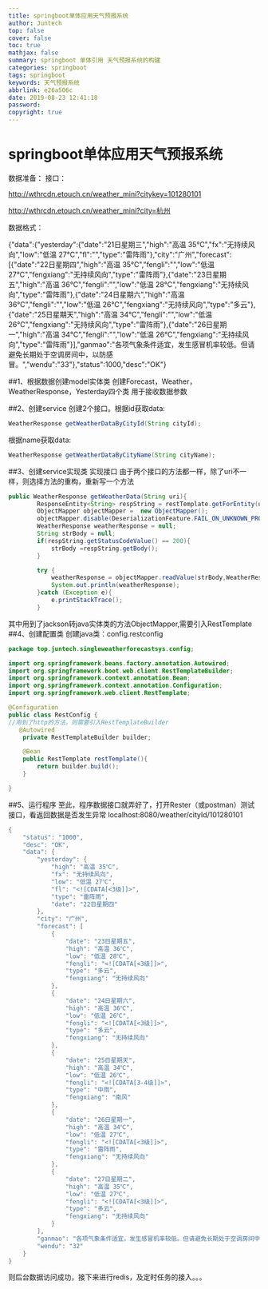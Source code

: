 ```yaml
---
title: springboot单体应用天气预报系统
author: Juntech
top: false
cover: false
toc: true
mathjax: false
summary: springboot 单体引用 天气预报系统的构建
categories: springboot
tags: springboot
keywords: 天气预报系统
abbrlink: e26a506c
date: 2019-08-23 12:41:18
password:
copyright: true
---
```


# springboot单体应用天气预报系统


数据准备：
接口：

http://wthrcdn.etouch.cn/weather_mini?citykey=101280101

http://wthrcdn.etouch.cn/weather_mini?city=杭州

数据格式：

{"data":{"yesterday":{"date":"21日星期三","high":"高温 35℃","fx":"无持续风向","low":"低温 27℃","fl":"<![CDATA[<3级]]>","type":"雷阵雨"},"city":"广州","forecast":[{"date":"22日星期四","high":"高温 35℃","fengli":"<![CDATA[<3级]]>","low":"低温 27℃","fengxiang":"无持续风向","type":"雷阵雨"},{"date":"23日星期五","high":"高温 36℃","fengli":"<![CDATA[<3级]]>","low":"低温 28℃","fengxiang":"无持续风向","type":"雷阵雨"},{"date":"24日星期六","high":"高温 36℃","fengli":"<![CDATA[<3级]]>","low":"低温 26℃","fengxiang":"无持续风向","type":"多云"},{"date":"25日星期天","high":"高温 34℃","fengli":"<![CDATA[<3级]]>","low":"低温 26℃","fengxiang":"无持续风向","type":"雷阵雨"},{"date":"26日星期一","high":"高温 34℃","fengli":"<![CDATA[<3级]]>","low":"低温 26℃","fengxiang":"无持续风向","type":"雷阵雨"}],"ganmao":"各项气象条件适宜，发生感冒机率较低。但请避免长期处于空调房间中，以防感冒。","wendu":"33"},"status":1000,"desc":"OK"}

##1、根据数据创建model实体类
创建Forecast，Weather，WeatherResponse，Yesterday四个类
用于接收数据参数

##2、创建service
创建2个接口。根据id获取data:
 ```java
 WeatherResponse getWeatherDataByCityId(String cityId);
```
根据name获取data:
```java
WeatherResponse getWeatherDataByCityName(String cityName);
```
##3、创建service实现类
实现接口
由于两个接口的方法都一样，除了uri不一样，则选择方法的重构，重新写一个方法
```java
public WeatherResponse getWeatherData(String uri){
        ResponseEntity<String> respString = restTemplate.getForEntity(uri, String.class);
        ObjectMapper objectMapper =  new ObjectMapper();
        objectMapper.disable(DeserializationFeature.FAIL_ON_UNKNOWN_PROPERTIES);
        WeatherResponse weatherResponse = null;
        String strBody = null;
        if(respString.getStatusCodeValue() == 200){
            strBody =respString.getBody();
        }

        try {
            weatherResponse = objectMapper.readValue(strBody,WeatherResponse.class);
            System.out.println(weatherResponse);
        }catch (Exception e){
            e.printStackTrace();
        }
```
其中用到了jackson转java实体类的方法ObjectMapper,需要引入RestTemplate
##4、创建配置类
创建java类：config.restconfig
```java
package top.juntech.singleweatherforecastsys.config;

import org.springframework.beans.factory.annotation.Autowired;
import org.springframework.boot.web.client.RestTemplateBuilder;
import org.springframework.context.annotation.Bean;
import org.springframework.context.annotation.Configuration;
import org.springframework.web.client.RestTemplate;

@Configuration
public class RestConfig {
//用到了http的方法，则需要引入RestTemplateBuilder
   @Autowired
    private RestTemplateBuilder builder;

    @Bean
    public RestTemplate restTemplate(){
        return builder.build();
    }

}
```
##5、运行程序
至此，程序数据接口就弄好了，打开Rester（或postman）测试接口，看返回数据是否发生异常
localhost:8080/weather/cityId/101280101
```java
{
    "status": "1000",
    "desc": "OK",
    "data": {
        "yesterday": {
            "high": "高温 35℃",
            "fx": "无持续风向",
            "low": "低温 27℃",
            "fl": "<![CDATA[<3级]]>",
            "type": "雷阵雨",
            "date": "22日星期四"
        },
        "city": "广州",
        "forecast": [
            {
                "date": "23日星期五",
                "high": "高温 36℃",
                "low": "低温 28℃",
                "fengli": "<![CDATA[<3级]]>",
                "type": "多云",
                "fengxiang": "无持续风向"
            },
            {
                "date": "24日星期六",
                "high": "高温 36℃",
                "low": "低温 26℃",
                "fengli": "<![CDATA[<3级]]>",
                "type": "多云",
                "fengxiang": "无持续风向"
            },
            {
                "date": "25日星期天",
                "high": "高温 34℃",
                "low": "低温 26℃",
                "fengli": "<![CDATA[3-4级]]>",
                "type": "中雨",
                "fengxiang": "南风"
            },
            {
                "date": "26日星期一",
                "high": "高温 34℃",
                "low": "低温 27℃",
                "fengli": "<![CDATA[<3级]]>",
                "type": "雷阵雨",
                "fengxiang": "无持续风向"
            },
            {
                "date": "27日星期二",
                "high": "高温 35℃",
                "low": "低温 27℃",
                "fengli": "<![CDATA[<3级]]>",
                "type": "多云",
                "fengxiang": "无持续风向"
            }
        ],
        "ganmao": "各项气象条件适宜，发生感冒机率较低。但请避免长期处于空调房间中，以防感冒。",
        "wendu": "32"
    }
}
```
则后台数据访问成功，接下来进行redis，及定时任务的接入。。。
